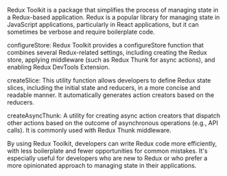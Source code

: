 Redux Toolkit is a package that simplifies the process of managing state in a Redux-based application. Redux is a popular library for managing state in JavaScript applications, particularly in React applications, but it can sometimes be verbose and require boilerplate code.

configureStore: Redux Toolkit provides a configureStore function that combines several Redux-related settings, including creating the Redux store, applying middleware (such as Redux Thunk for async actions), and enabling Redux DevTools Extension.

createSlice: This utility function allows developers to define Redux state slices, including the initial state and reducers, in a more concise and readable manner. It automatically generates action creators based on the reducers.

createAsyncThunk: A utility for creating async action creators that dispatch other actions based on the outcome of asynchronous operations (e.g., API calls). It is commonly used with Redux Thunk middleware.

By using Redux Toolkit, developers can write Redux code more efficiently, with less boilerplate and fewer opportunities for common mistakes. It's especially useful for developers who are new to Redux or who prefer a more opinionated approach to managing state in their applications.






